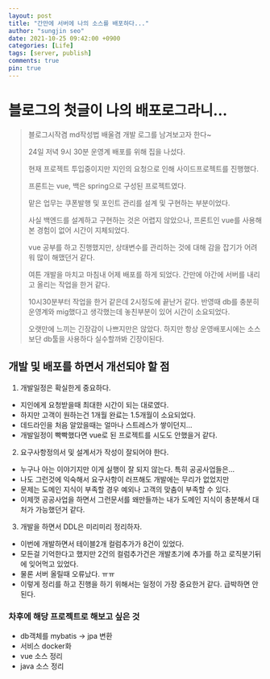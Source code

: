 ```yaml
---
layout: post
title: "간만에 서버에 나의 소스를 배포하다..."
author: "sungjin seo"
date: 2021-10-25 09:42:00 +0900
categories: [Life]
tags: [server, publish]
comments: true
pin: true
---
```


# 블로그의 첫글이 나의 배포로그라니...

> 블로그시작겸 md작성법 배울겸 개발 로그를 남겨보고자 한다~
>
> 24일 저녁 9시 30분 운영계 배포를 위해 집을 나섰다.
>
> 현재 프로젝트 투입중이지만 지인의 요청으로 인해 사이드프로젝트를 진행했다.
>
> 프론트는 vue, 백은 spring으로 구성된 프로젝트였다.
>
> 맡은 업무는 쿠폰발행 및 포인트 관리를 설계 및 구현하는 부분이었다.
>
> 사실 백엔드를 설계하고 구현하는 것은 어렵지 않았으나, 프론트인 vue를 사용해본 경험이 없어 시간이 지체되었다.
>
> vue 공부를 하고 진행했지만, 상태변수를 관리하는 것에 대해 감을 잡기가 어려워 많이 해맸던거 같다.
>
> 여튼 개발을 마치고 마침내 어제 배포를 하게 되었다. 간만에 야간에 서버를 내리고 올리는 작업을 한거 같다.
>
> 10시30분부터 작업을 한거 같은데 2시정도에 끝난거 같다. 반영때 db를 충분히 운영계와 mig했다고 생각했는데 놓친부분이 있어 시간이 소요되었다.
>
> 오랫만에 느끼는 긴장감이 나쁘지만은 않았다. 하지만 항상 운영배포시에는 소스보단 db툴을 사용하다 실수할까봐 긴장이된다.
>

## 개발 및 배포를 하면서 개선되야 할 점
1. 개발일정은 확실한게 중요하다.
  - 지인에게 요청받을때 최대한 시간이 되는 대로였다.
  - 하지만 고객이 원하는건 1개월 완료는 1.5개월이 소요되었다.
  - 데드라인을 처음 알았을때는 얼마나 스트레스가 쌓이던지...
  - 개발일정이 빡빡했다면 vue로 된 프로젝트를 시도도 안했을거 같다.

2. 요구사항정의서 및 설계서가 작성이 잘되어야 한다.
  - 누구나 아는 이야기지만 이게 실행이 잘 되지 않는다. 특히 공공사업들은...
  - 나도 그런것에 익숙해서 요구사항이 러프해도 개발에는 무리가 없었지만
  - 문제는 도메인 지식이 부족할 경우 예외나 고객의 맞춤이 부족할 수 있다.
  - 이제껏 공공사업을 하면서 그런문서를 왜만들까는 내가 도메인 지식이 충분해서 대처가 가능했던거 같다.

3. 개발을 하면서 DDL은 미리미리 정리하자.
  - 이번에 개발하면서 테이블2개 컬럼추가가 8건이 있었다.
  - 모든걸 기억한다고 했지만 2건의 컬럼추가건은 개발초기에 추가를 하고 로직분기뒤에 잊어먹고 있었다.
  - 물론 서버 올릴때 오류났다. ㅠㅠ
  - 이렇게 정리를 하고 진행을 하기 위해서는 일정이 가장 중요한거 같다. 급박하면 안된다.

### 차후에 해당 프로젝트로 해보고 싶은 것
  - db객체를 mybatis -> jpa 변환
  - 서비스 docker화
  - vue 소스 정리
  - java 소스 정리

